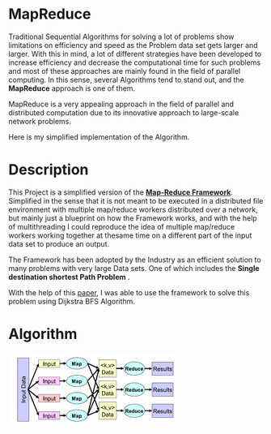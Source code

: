 # MapReduce

Traditional Sequential Algorithms for solving a lot of problems show limitations on efficiency and speed as the Problem data set gets larger and larger.
With this in mind, a lot of different strategies have been developed to increase efficiency and decrease the computational time for such problems and most of these approaches are mainly found in the field of parallel computing.
In this sense, several Algorithms tend to stand out, and the **MapReduce** approach is one of them.

MapReduce is a very appealing approach in the field of parallel and distributed computation due to its innovative approach to large-scale network problems.

Here is my simplified implementation of the Algorithm.

# Description


This Project is a simplified version of the [**Map-Reduce Framework**](https://en.wikipedia.org/wiki/MapReduce).
Simplified in the sense that it is not meant to be executed in a distributed file environment with multiple map/reduce workers distributed over a network, but mainly just a blueprint on how the Framework works, and with the help of multithreading I could
reproduce the idea of multiple map/reduce workers working together at thesame time on a different part of the input data set to produce an output.

The Framework has been adopted by the Industry as an efficient solution to many problems with very large Data sets. One of which includes the **Single destination shortest Path Problem** .

With the help of this [paper](https://journalofbigdata.springeropen.com/articles/10.1186/s40537-018-0125-8), I was able to use the framework to solve this problem using Dijkstra BFS Algorithm.

# Algorithm

![Map Reduce Framework](MapReduceAlgorithm.png "Map reduce Framework")

